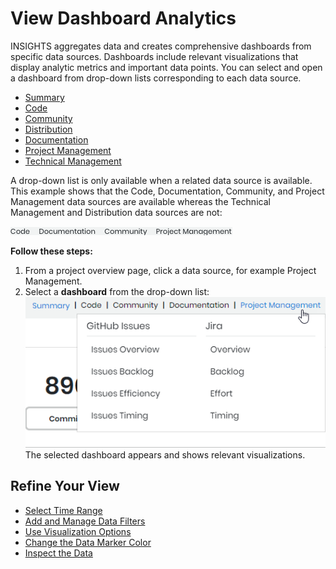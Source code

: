 # View Dashboard Analytics

INSIGHTS aggregates data and creates comprehensive dashboards from specific data sources. Dashboards include relevant visualizations that display analytic metrics and important data points. You can select and open a dashboard from drop-down lists corresponding to each data source.

* [Summary](../view-dashboard-catalog-of-a-project/summary.md)
* [Code](../view-dashboard-catalog-of-a-project/code/)
* [Community](../view-dashboard-catalog-of-a-project/community/)
* [Distribution](../view-dashboard-catalog-of-a-project/distribution/)
* [Documentation](../view-dashboard-catalog-of-a-project/documentation/)
* [Project Management](../view-dashboard-catalog-of-a-project/project-management/)
* [Technical Management](../view-dashboard-catalog-of-a-project/technical-management/)

A drop-down list is only available when a related data source is available. This example shows that the Code, Documentation, Community, and Project Management data sources are available whereas the Technical Management and Distribution data sources are not: 

![](../../../.gitbook/assets/18088135.png)

**Follow these steps:**

1. From a project overview page, click a data source, for example Project Management.
2. Select a **dashboard** from the drop-down list:  ![](../../../.gitbook/assets/18088134.png) The selected dashboard appears and shows relevant visualizations.

## Refine Your View <a id="ViewDashboardAnalytics-RefineYourView"></a>

* [Select Time Range](select-time-range.md)
* [Add and Manage Data Filters](add-and-manage-data-filters.md)
* [Use Visualization Options](use-visualization-options.md)
* [Change the Data Marker Color](change-the-data-marker-color.md)
* [Inspect the Data](inspect-the-data.md)

